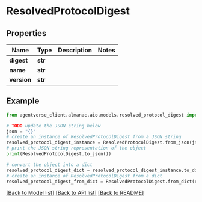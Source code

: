 # ResolvedProtocolDigest


## Properties

Name | Type | Description | Notes
------------ | ------------- | ------------- | -------------
**digest** | **str** |  | 
**name** | **str** |  | 
**version** | **str** |  | 

## Example

```python
from agentverse_client.almanac.aio.models.resolved_protocol_digest import ResolvedProtocolDigest

# TODO update the JSON string below
json = "{}"
# create an instance of ResolvedProtocolDigest from a JSON string
resolved_protocol_digest_instance = ResolvedProtocolDigest.from_json(json)
# print the JSON string representation of the object
print(ResolvedProtocolDigest.to_json())

# convert the object into a dict
resolved_protocol_digest_dict = resolved_protocol_digest_instance.to_dict()
# create an instance of ResolvedProtocolDigest from a dict
resolved_protocol_digest_from_dict = ResolvedProtocolDigest.from_dict(resolved_protocol_digest_dict)
```
[[Back to Model list]](../README.md#documentation-for-models) [[Back to API list]](../README.md#documentation-for-api-endpoints) [[Back to README]](../README.md)


